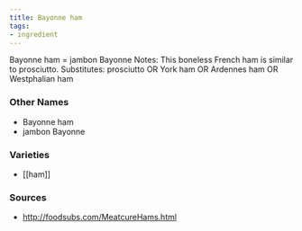 ```yaml
---
title: Bayonne ham
tags:
- ingredient
---
```

Bayonne ham = jambon Bayonne Notes: This boneless French ham is similar to prosciutto. Substitutes: prosciutto OR York ham OR Ardennes ham OR Westphalian ham

### Other Names

* Bayonne ham
* jambon Bayonne

### Varieties

* [[ham]]

### Sources
* http://foodsubs.com/MeatcureHams.html

